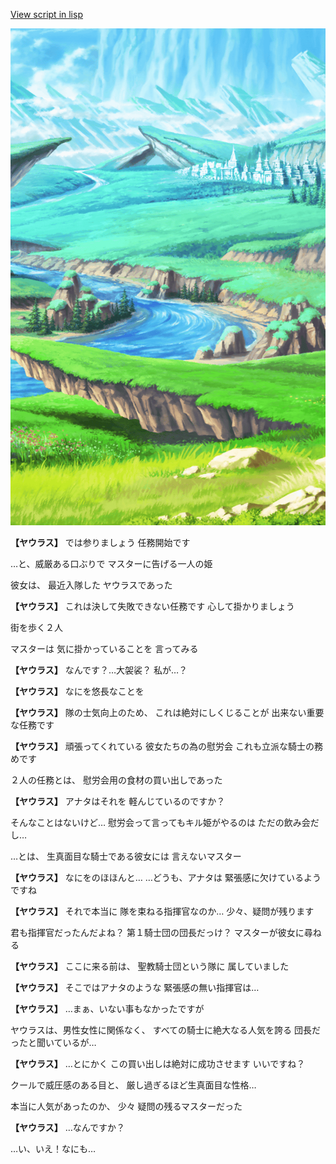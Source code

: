 [View script in lisp](../scripts/10371201.txt)

![plain.png](../images/backgrounds/plain.png)

**【ヤウラス】**
では参りましょう
任務開始です

…と、威厳ある口ぶりで
マスターに告げる一人の姫

彼女は、
最近入隊した
ヤウラスであった

**【ヤウラス】**
これは決して失敗できない任務です
心して掛かりましょう

街を歩く２人

マスターは
気に掛かっていることを
言ってみる

**【ヤウラス】**
なんです？…大袈裟？
私が…？

**【ヤウラス】**
なにを悠長なことを

**【ヤウラス】**
隊の士気向上のため、
これは絶対にしくじることが
出来ない重要な任務です

**【ヤウラス】**
頑張ってくれている
彼女たちの為の慰労会
これも立派な騎士の務めです

２人の任務とは、
慰労会用の食材の買い出しであった

**【ヤウラス】**
アナタはそれを
軽んじているのですか？

そんなことはないけど…
慰労会って言ってもキル姫がやるのは
ただの飲み会だし…

…とは、
生真面目な騎士である彼女には
言えないマスター

**【ヤウラス】**
なにをのほほんと…
…どうも、アナタは
緊張感に欠けているようですね

**【ヤウラス】**
それで本当に
隊を束ねる指揮官なのか…
少々、疑問が残ります

君も指揮官だったんだよね？
第１騎士団の団長だっけ？
マスターが彼女に尋ねる

**【ヤウラス】**
ここに来る前は、
聖教騎士団という隊に
属していました

**【ヤウラス】**
そこではアナタのような
緊張感の無い指揮官は…

**【ヤウラス】**
…まぁ、いない事もなかったですが

ヤウラスは、男性女性に関係なく、
すべての騎士に絶大なる人気を誇る
団長だったと聞いているが…

**【ヤウラス】**
…とにかく
この買い出しは絶対に成功させます
いいですね？

クールで威圧感のある目と、
厳し過ぎるほど生真面目な性格…

本当に人気があったのか、
少々 疑問の残るマスターだった

**【ヤウラス】**
…なんですか？

…い、いえ！なにも…